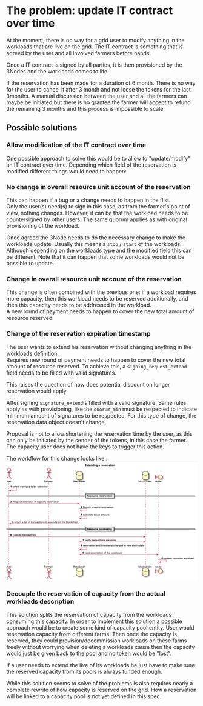 # The problem: update IT contract over time

At the moment, there is no way for a grid user to modify anything in the workloads that are live on the grid. The IT contract is something that is agreed by the user and all involved farmers before hands.

Once a IT contract is signed by all parties, it is then provisioned by the 3Nodes and the workloads comes to life.

If the reservation has been made for a duration of 6 month. There is no way for the user to cancel it after 3 month and not loose the tokens for the last 3months. A manual discussion between the user and all the farmers can maybe be initiated but there is no grantee the farmer will accept to refund the remaining 3 months and this process is impossible to scale.

## Possible solutions

### Allow modification of the IT contract over time

One possible approach to solve this would be to allow to "update/modify" an IT contract over time.
Depending which field of the reservation is modified different things would need to happen:

### No change in overall resource unit account of the reservation

This can happen if a bug or a change needs to happen in the flist.  
Only the user(s) need(s) to sign in this case, as from the farmer's point of view, nothing changes. However, it can be that the workload needs to be countersigned by other users. The same quorum applies as with original provisioning of the workload.

Once agreed the 3Node needs to do the necessary change to make the workloads update. Usually this means a `stop` / `start`  of the workloads. Although depending on the workloads type and the modified field this can be different. Note that it can happen that some workloads would not be possible to update.

### Change in overall resource unit account of the reservation

This change is often combined with the previous one: if a workload requires more capacity, then this workload needs to be reserved additionally, and then this capacity needs to be addressed in the workload.  
A new round of payment needs to happen to cover the new total amount of resource reserved.

### Change of the reservation expiration timestamp

The user wants to extend his reservation without changing anything in the workloads definition.  
Requires new round of payment needs to happen to cover the new total amount of resource reserved. 
To achieve this, a `signing_request_extend` field needs to be filled with valid signatures.  

This raises the question of how does potential discount on longer reservation would apply.

After signing `signature_extend`is filled with a valid signature. Same rules apply as with provisioning, like the `quorum_min` must be respected to indicate minimum amount of signatures to be respected. For this type of change, the reservation.data object doesn't change.

Proposal is not to allow shortening the reservation time by the user, as this can only be initiated by the sender of the tokens, in this case the farmer. The capacity user does not have the keys to trigger this action.

The workflow for this change looks like : ![extend_reservation_flow](workflow_extend_reservation.png)

### Decouple the reservation of capacity from the actual workloads description

This solution splits the reservation of capacity from the workloads consuming this capacity.
In order to implement this solution a possible approach would be to create some kind of capacity pool entity. User would reservation capacity from different farms. Then once the capacity is reserved, they could provision/decommission workloads on these farms freely without worrying when deleting a workloads cause then the capacity would just be given back to the pool and no token would be "lost".

If a user needs to extend the live of its workloads he just have to make sure the reserved capacity from its pools is always funded enough.

While this solution seems to solve of the problems is also requires nearly a complete rewrite of how capacity is reserved on the grid.
How a reservation will be linked to a capacity pool is not yet defined in this spec.
